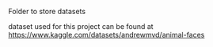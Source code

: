 Folder to store datasets

dataset used for this project can be found at 
<br>https://www.kaggle.com/datasets/andrewmvd/animal-faces
